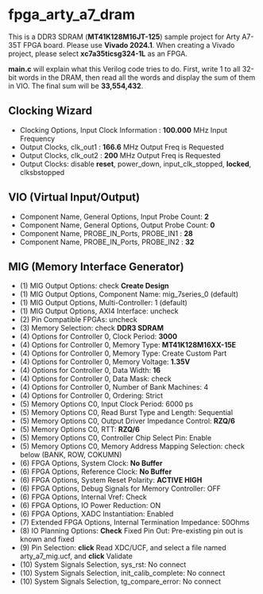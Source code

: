 # fpga_arty_a7_dram

This is a DDR3 SDRAM (**MT41K128M16JT-125**) sample project for Arty A7-35T FPGA board.
Please use **Vivado 2024.1**. 
When creating a Vivado project, please select **xc7a35ticsg324-1L** as an FPGA. 

**main.c** will explain what this Verilog code tries to do.
First, write 1 to all 32-bit words in the DRAM, then read all the words and display the sum of them in VIO.
The final sum will be **33,554,432**.

## Clocking Wizard

- Clocking Options, Input Clock Information : **100.000** MHz Input Frequency
- Output Clocks, clk_out1 : **166.6** MHz Output Freq is Requested
- Output Clocks, clk_out2 : **200** MHz Output Freq is Requested
- Output Clocks: disable **reset**, power_down, input_clk_stopped, **locked**, clksbstopped

## VIO (Virtual Input/Output)

- Component Name, General Options, Input Probe Count: **2**
- Component Name, General Options, Output Probe Count: **0**
- Component Name, PROBE_IN_Ports, PROBE_IN1 : **28**
- Component Name, PROBE_IN_Ports, PROBE_IN2 : **32**


## MIG (Memory Interface Generator)

- (1) MIG Output Options: check **Create Design**
- (1) MIG Output Options, Component Name: mig_7series_0 (default)
- (1) MIG Output Options, Multi-Controller: 1 (default)
- (1) MIG Output Options, AXI4 Interface: uncheck
- (2) Pin Compatible FPGAs: uncheck 
- (3) Memory Selection: check **DDR3 SDRAM**
- (4) Options for Controller 0, Clock Period: **3000**
- (4) Options for Controller 0, Memory Type: **MT41K128M16XX-15E**
- (4) Options for Controller 0, Memory Type: Create Custom Part
- (4) Options for Controller 0, Memory Voltage: **1.35V**
- (4) Options for Controller 0, Data Width: **16**
- (4) Options for Controller 0, Data Mask: check
- (4) Options for Controller 0, Number of Bank Machines: 4
- (4) Options for Controller 0, Ordering: Strict
- (5) Memory Options C0, Input Clock Period: 6000 ps
- (5) Memory Options C0, Read Burst Type and Length: Sequential
- (5) Memory Options C0, Output Driver Impedance Control: **RZQ/6**
- (5) Memory Options C0, RTT: **RZQ/6**
- (5) Memory Options C0, Controller Chip Select Pin: Enable
- (5) Memory Options C0, Memory Address Mapping Selection: check below (BANK, ROW, COKUMN)
- (6) FPGA Options, System Clock: **No Buffer**
- (6) FPGA Options, Reference Clock: **No Buffer**
- (6) FPGA Options, System Reset Polarity: **ACTIVE HIGH**
- (6) FPGA Options, Debug Signals for Memory Controller: OFF
- (6) FPGA Options, Internal Vref: Check
- (6) FPGA Options, IO Power Reduction: ON
- (6) FPGA Options, XADC Instantiation: Enabled
- (7) Extended FPGA Options, Internal Termination Impedance: 50Ohms
- (8) IO Planning Options: **Check** Fixed Pin Out: Pre-existing pin out is known and fixed
- (9) Pin Selection: **click** Read XDC/UCF, and select a file named arty_a7_mig.ucf, and **click** Validate
- (10) System Signals Selection, sys_rst: No connect
- (10) System Signals Selection, init_calib_complete: No connect
- (10) System Signals Selection, tg_compare_error: No connect

